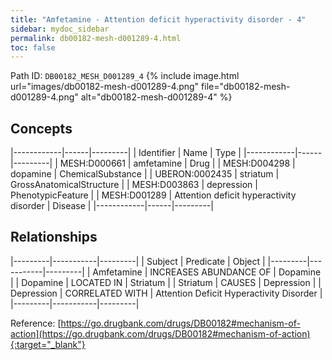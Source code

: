 ```yaml
---
title: "Amfetamine - Attention deficit hyperactivity disorder - 4"
sidebar: mydoc_sidebar
permalink: db00182-mesh-d001289-4.html
toc: false 
---
```



Path ID: `DB00182_MESH_D001289_4`
{% include image.html url="images/db00182-mesh-d001289-4.png" file="db00182-mesh-d001289-4.png" alt="db00182-mesh-d001289-4" %}

## Concepts

|------------|------|---------|
| Identifier | Name | Type    |
|------------|------|---------|
| MESH:D000661 | amfetamine | Drug |
| MESH:D004298 | dopamine | ChemicalSubstance |
| UBERON:0002435 | striatum | GrossAnatomicalStructure |
| MESH:D003863 | depression | PhenotypicFeature |
| MESH:D001289 | Attention deficit hyperactivity disorder | Disease |
|------------|------|---------|

## Relationships

|---------|-----------|---------|
| Subject | Predicate | Object  |
|---------|-----------|---------|
| Amfetamine | INCREASES ABUNDANCE OF | Dopamine |
| Dopamine | LOCATED IN | Striatum |
| Striatum | CAUSES | Depression |
| Depression | CORRELATED WITH | Attention Deficit Hyperactivity Disorder |
|---------|-----------|---------|

Reference: [https://go.drugbank.com/drugs/DB00182#mechanism-of-action](https://go.drugbank.com/drugs/DB00182#mechanism-of-action){:target="_blank"}